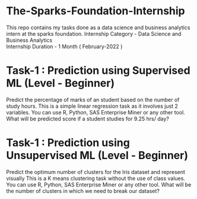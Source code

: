 # The-Sparks-Foundation-Internship

This repo contains my tasks done as a data science and business analytics intern at the sparks foundation.
Internship Category - Data Science and Business Analytics  
Internship Duration - 1 Month ( February-2022 )  

# Task-1 : Prediction using Supervised ML (Level - Beginner)

Predict the percentage of marks of an student based on the number of study hours.
This is a simple linear regression task as it involves just 2 variables.
You can use R, Python, SAS Enterprise Miner or any other tool.
What will be predicted score if a student studies for 9.25 hrs/ day?

# Task-1 : Prediction using Unsupervised ML (Level - Beginner)

Predict the optimum number of clusters for the Iris dataset and represent visually
This is a K means clustering task without the use of class values.
You can use R, Python, SAS Enterprise Miner or any other tool.
What will be the number of clusters in which we need to break our dataset?
